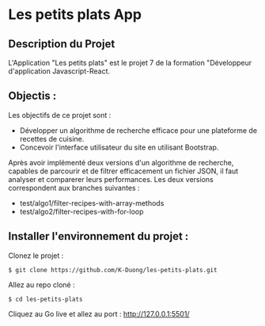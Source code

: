 # Les petits plats App
## Description du Projet
L'Application "Les petits plats" est le projet 7 de la formation "Développeur d'application Javascript-React. 

## Objectis :
Les objectifs de ce projet sont :
- Développer un algorithme de recherche efficace pour une plateforme de recettes de cuisine.
- Concevoir l'interface utilisateur du site en utilisant Bootstrap.

Après avoir implémenté deux versions d'un algorithme de recherche, capables de parcourir et de filtrer efficacement un fichier JSON, il faut analyser et comparerer leurs performances.
Les deux versions correspondent aux branches suivantes : 
- test/algo1/filter-recipes-with-array-methods
- test/algo2/filter-recipes-with-for-loop

## Installer l'environnement du projet :

Clonez le projet : 
```
$ git clone https://github.com/K-Duong/les-petits-plats.git
```
Allez au repo cloné :
```
$ cd les-petits-plats
```
Cliquez au Go live et allez au port : http://127.0.0.1:5501/

